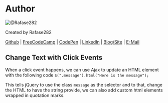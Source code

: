 # Author
![@Rafase282](https://avatars0.githubusercontent.com/Rafase282?&s=128)

Created by Rafase282

[Github](https://github.com/Rafase282) | [FreeCodeCamp](http://www.freecodecamp.com/rafase282) | [CodePen](http://codepen.io/Rafase282/) | [LinkedIn](https://www.linkedin.com/in/rafase282) | [Blog/Site](https://rafase282.wordpress.com/) | [E-Mail](mailto:rafase282@gmail.com)

## Change Text with Click Events
When a click event happens, we can use Ajax to update an HTML element with the following code `$(".message").html("Here is the message");`

This tells jQuery to use the class `message` as the selector and to that, change the HTML to have the string provide, we can also add custom html elements wrapped in quotation marks.
